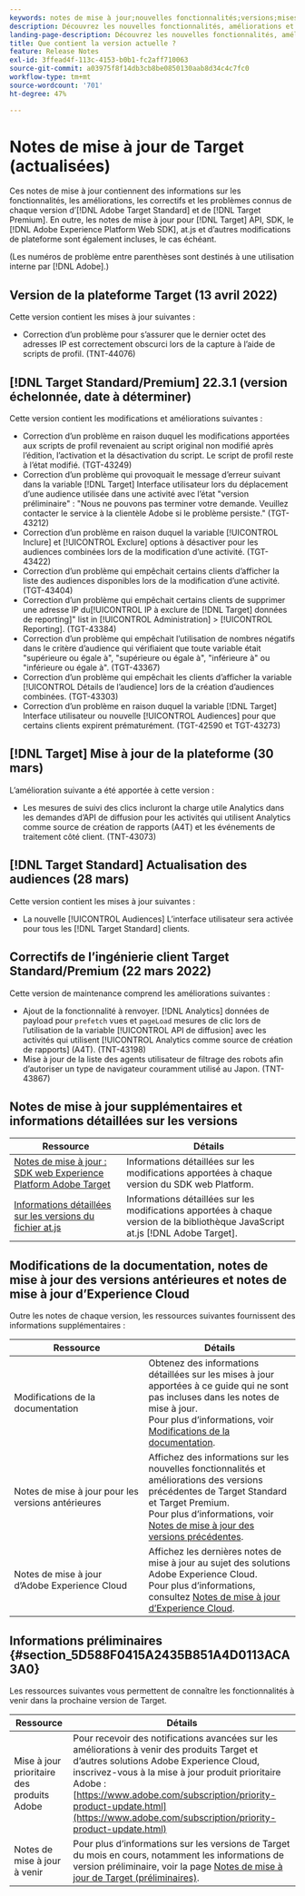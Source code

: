 ```yaml
---
keywords: notes de mise à jour;nouvelles fonctionnalités;versions;mises à jour;mise à jour;version;amélioration;améliorations;correctifs;correctifsde bogues
description: Découvrez les nouvelles fonctionnalités, améliorations et correctifs de la version actuelle dʼ [!DNL Adobe Target], notamment les SDK, les API et les bibliothèques JavaScript.
landing-page-description: Découvrez les nouvelles fonctionnalités, améliorations et correctifs de la version actuelle d’ [!DNL Adobe Target].
title: Que contient la version actuelle ?
feature: Release Notes
exl-id: 3ffead4f-113c-4153-b0b1-fc2aff710063
source-git-commit: a03975f8f14db3cb8be0850130aab8d34c4c7fc0
workflow-type: tm+mt
source-wordcount: '701'
ht-degree: 47%

---
```


# Notes de mise à jour de Target (actualisées)

Ces notes de mise à jour contiennent des informations sur les fonctionnalités, les améliorations, les correctifs et les problèmes connus de chaque version d’[!DNL Adobe Target Standard] et de [!DNL Target Premium]. En outre, les notes de mise à jour pour [!DNL Target] API, SDK, le [!DNL Adobe Experience Platform Web SDK], at.js et d’autres modifications de plateforme sont également incluses, le cas échéant.

(Les numéros de problème entre parenthèses sont destinés à une utilisation interne par [!DNL Adobe].)

## Version de la plateforme Target (13 avril 2022)

Cette version contient les mises à jour suivantes :

* Correction d’un problème pour s’assurer que le dernier octet des adresses IP est correctement obscurci lors de la capture à l’aide de scripts de profil. (TNT-44076)

## [!DNL Target Standard/Premium] 22.3.1 (version échelonnée, date à déterminer)

Cette version contient les modifications et améliorations suivantes :

* Correction d’un problème en raison duquel les modifications apportées aux scripts de profil revenaient au script original non modifié après l’édition, l’activation et la désactivation du script. Le script de profil reste à l’état modifié. (TGT-43249)
* Correction d’un problème qui provoquait le message d’erreur suivant dans la variable [!DNL Target] Interface utilisateur lors du déplacement d’une audience utilisée dans une activité avec l’état &quot;version préliminaire&quot; : &quot;Nous ne pouvons pas terminer votre demande. Veuillez contacter le service à la clientèle Adobe si le problème persiste.&quot; (TGT-43212)
* Correction d’un problème en raison duquel la variable [!UICONTROL Inclure] et [!UICONTROL Exclure] options à désactiver pour les audiences combinées lors de la modification d’une activité. (TGT-43422)
* Correction d’un problème qui empêchait certains clients d’afficher la liste des audiences disponibles lors de la modification d’une activité. (TGT-43404)
* Correction d’un problème qui empêchait certains clients de supprimer une adresse IP du[!UICONTROL IP à exclure de [!DNL Target] données de reporting]&quot; list in [!UICONTROL Administration] > [!UICONTROL Reporting]. (TGT-43384)
* Correction d’un problème qui empêchait l’utilisation de nombres négatifs dans le critère d’audience qui vérifiaient que toute variable était &quot;supérieure ou égale à&quot;, &quot;supérieure ou égale à&quot;, &quot;inférieure à&quot; ou &quot;inférieure ou égale à&quot;. (TGT-43367)
* Correction d’un problème qui empêchait les clients d’afficher la variable [!UICONTROL Détails de l’audience] lors de la création d’audiences combinées. (TGT-43303)
* Correction d’un problème en raison duquel la variable [!DNL Target] Interface utilisateur ou nouvelle [!UICONTROL Audiences] pour que certains clients expirent prématurément. (TGT-42590 et TGT-43273)

## [!DNL Target] Mise à jour de la plateforme (30 mars)

L’amélioration suivante a été apportée à cette version :

* Les mesures de suivi des clics incluront la charge utile Analytics dans les demandes d’API de diffusion pour les activités qui utilisent Analytics comme source de création de rapports (A4T) et les événements de traitement côté client. (TNT-43073)

## [!DNL Target Standard] Actualisation des audiences (28 mars)

Cette version contient les mises à jour suivantes :

* La nouvelle [!UICONTROL Audiences] L’interface utilisateur sera activée pour tous les [!DNL Target Standard] clients.

## Correctifs de l’ingénierie client Target Standard/Premium (22 mars 2022)

Cette version de maintenance comprend les améliorations suivantes :

* Ajout de la fonctionnalité à renvoyer. [!DNL Analytics] données de payload pour `prefetch` vues et `pageLoad` mesures de clic lors de l’utilisation de la variable [!UICONTROL API de diffusion] avec les activités qui utilisent [!UICONTROL Analytics comme source de création de rapports] (A4T). (TNT-43198)
* Mise à jour de la liste des agents utilisateur de filtrage des robots afin d’autoriser un type de navigateur couramment utilisé au Japon. (TNT-43867)

## Notes de mise à jour supplémentaires et informations détaillées sur les versions

| Ressource | Détails |
|--- |--- |
| [Notes de mise à jour : SDK web Experience Platform Adobe Target](https://experienceleague.adobe.com/docs/experience-platform/edge/release-notes.html?lang=fr) | Informations détaillées sur les modifications apportées à chaque version du SDK web Platform. |
| [Informations détaillées sur les versions du fichier at.js](/help/main/c-implementing-target/c-implementing-target-for-client-side-web/target-atjs-versions.md) | Informations détaillées sur les modifications apportées à chaque version de la bibliothèque JavaScript at.js [!DNL Adobe Target]. |

## Modifications de la documentation, notes de mise à jour des versions antérieures et notes de mise à jour d’Experience Cloud

Outre les notes de chaque version, les ressources suivantes fournissent des informations supplémentaires :

| Ressource | Détails |
|--- |--- |
| Modifications de la documentation | Obtenez des informations détaillées sur les mises à jour apportées à ce guide qui ne sont pas incluses dans les notes de mise à jour.<br>Pour plus d’informations, voir [Modifications de la documentation](/help/main/r-release-notes/doc-change.md#reference_366123CF00994BACBBF9BBDF2C4D840C). |
| Notes de mise à jour pour les versions antérieures | Affichez des informations sur les nouvelles fonctionnalités et améliorations des versions précédentes de Target Standard et Target Premium.<br>Pour plus d’informations, voir [Notes de mise à jour des versions précédentes](/help/main/r-release-notes/release-notes-for-previous-releases.md). |
| Notes de mise à jour d’Adobe Experience Cloud | Affichez les dernières notes de mise à jour au sujet des solutions Adobe Experience Cloud.<br>Pour plus d’informations, consultez [Notes de mise à jour d’Experience Cloud](https://experienceleague.adobe.com/docs/release-notes/experience-cloud/current.html?lang=fr). |

## Informations préliminaires {#section_5D588F0415A2435B851A4D0113ACA3A0}

Les ressources suivantes vous permettent de connaître les fonctionnalités à venir dans la prochaine version de Target.

| Ressource | Détails |
|--- |--- |
| Mise à jour prioritaire des produits Adobe | Pour recevoir des notifications avancées sur les améliorations à venir des produits Target et d’autres solutions Adobe Experience Cloud, inscrivez-vous à la mise à jour produit prioritaire Adobe :<br>[https://www.adobe.com/subscription/priority-product-update.html](https://www.adobe.com/subscription/priority-product-update.html) |
| Notes de mise à jour à venir | Pour plus d’informations sur les versions de Target du mois en cours, notamment les informations de version préliminaire, voir la page [Notes de mise à jour de Target (préliminaires)](/help/main/r-release-notes/target-release-notes.md). |
